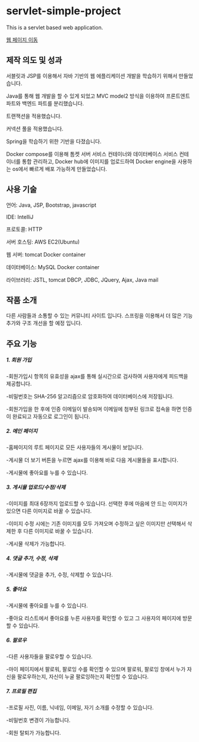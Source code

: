 # servlet-simple-project

This is a servlet based web application. 

[웹 페이지 이동](http://13.124.105.47)

## 제작 의도 및 성과

서블릿과 JSP를 이용해서 자바 기반의 웹 에플리케이션 개발을 학습하기 위해서 만들었습니다.

Java를 통해 웹 개발을 할 수 있게 되었고 MVC model2 방식을 이용하여 프론트엔트 파트와 백엔드 파트를 분리했습니다. 

트랜잭션을 적용했습니다.

커넥션 풀을 적용했습니다. 

Spring을 학습하기 위한 기반을 다졌습니다. 

Docker compose를 이용해 톰켓 서버 서비스 컨테이너와 데이터베이스 서비스 컨테이너를 통합 관리하고, Docker hub에 이미지를 업로드하여 Docker engine을 사용하는 os에서 빠르게 배포 가능하게 만들었습니다. 


## 사용 기술

언어: Java, JSP, Bootstrap, javascript

IDE: IntelliJ

프로토콜: HTTP

서버 호스팅: AWS EC2(Ubuntu)

웹 서버: tomcat Docker container

데이터베이스: MySQL Docker container

라이브러리: JSTL, tomcat DBCP, JDBC, JQuery, Ajax, Java mail


## 작품 소개

다른 사람들과 소통할 수 있는 커뮤니티 사이트 입니다. 스프링을 이용해서 더 많은 기능 추가와 구조 개선을 할 예정 입니다. 


## 주요 기능

##### 1. 회원 가입

-회원가입시 항목의 유효성을 ajax를 통해 실시간으로 검사하여 사용자에게 피드백을 제공합니다.

-비밀번호는 SHA-256 알고리즘으로 암호화하여 데이터베이스에 저장됩니다.

-회원가입을 한 후에 인증 이메일이 발송되며 이메일에 첨부된 링크로 접속을 하면 인증이 완료되고 자동으로 로그인이 됩니다.


##### 2. 메인 페이지

-홈페이지의 루트 페이지로 모든 사용자들의 게시물이 보입니다. 

-게시물 더 보기 버튼을 누르면 ajax를 이용해 바로 다음 게시물들을 표시합니다. 

-게시물에 좋아요를 누를 수 있습니다. 

##### 3. 게시물 업로드/수정/삭제

-이미지를 최대 6장까지 업로드할 수 있습니다. 선택한 후에 마음에 안 드는 이미지가 있으면 다른 이미지로 바꿀 수 있습니다.

-이미지 수정 시에는 기존 이미지를 모두 가져오며 수정하고 싶은 이미지만 선택해서 삭제한 후 다른 이미지로 바꿀 수 있습니다.

-게시물 삭제가 가능합니다.

##### 4. 댓글 추가, 수정, 삭제

-게시물에 댓글을 추가, 수정, 삭제할 수 있습니다.

##### 5. 좋아요

-게시물에 좋아요를 누를 수 있습니다. 

-좋아요 리스트에서 좋아요를 누른 사용자를 확인할 수 있고 그 사용자의 페이지에 방문할 수 있습니다.

##### 6. 팔로우

-다른 사용자들을 팔로우할 수 있습니다.

-마이 페이지에서 팔로워, 팔로잉 수를 확인할 수 있으며 팔로워, 팔로잉 창에서 누가 자신을 팔로우하는지, 자신이 누굴 팔로잉하는지 확인할 수 있습니다.

##### 7. 프로필 편집

-프로필 사진, 이름, 닉네임, 이메일, 자기 소개를 수정할 수 있습니다.

-비밀번호 변경이 가능합니다.

-회원 탈퇴가 가능합니다. 


